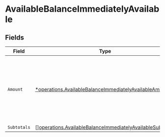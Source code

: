 # AvailableBalanceImmediatelyAvailable


## Fields

| Field                                                                                                                                  | Type                                                                                                                                   | Required                                                                                                                               | Description                                                                                                                            |
| -------------------------------------------------------------------------------------------------------------------------------------- | -------------------------------------------------------------------------------------------------------------------------------------- | -------------------------------------------------------------------------------------------------------------------------------------- | -------------------------------------------------------------------------------------------------------------------------------------- |
| `Amount`                                                                                                                               | [*operations.AvailableBalanceImmediatelyAvailableAmount](../../models/operations/availablebalanceimmediatelyavailableamount.md)        | :heavy_minus_sign:                                                                                                                     | In v2 endpoints, monetary amounts are represented as objects with a `currency` and `value` field.                                      |
| `Subtotals`                                                                                                                            | [][operations.AvailableBalanceImmediatelyAvailableSubtotal2](../../models/operations/availablebalanceimmediatelyavailablesubtotal2.md) | :heavy_minus_sign:                                                                                                                     | N/A                                                                                                                                    |